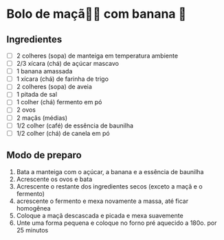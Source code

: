 # Bolo de maçã🥮🍎 com banana 🍌

## Ingredientes

- [ ] 2 colheres (sopa) de manteiga em temperatura ambiente
- [ ] 2/3 xícara (chá) de açúcar mascavo
- [ ] 1 banana amassada
- [ ] 1 xícara (chá) de farinha de trigo
- [ ] 2 colheres (sopa) de aveia
- [ ] 1 pitada de sal
- [ ] 1 colher (chá) fermento em pó
- [ ] 2 ovos
- [ ] 2 maçãs (médias)
- [ ] 1/2 colher (café) de essência de baunilha
- [ ] 1/2 colher (chá) de canela em pó

## Modo de preparo

1. Bata a manteiga com o açúcar, a banana e a essência de baunilha
1. Acrescente os ovos e bata
1. Acrescente o restante dos ingredientes secos (exceto a maçã e o fermento)
1. acrescente o fermento e mexa novamente a massa, até ficar homogênea
1. Coloque a maçã descascada e picada e mexa suavemente
1. Unte uma forma pequena e coloque no forno pré aquecido a 180o. por 25 minutos
